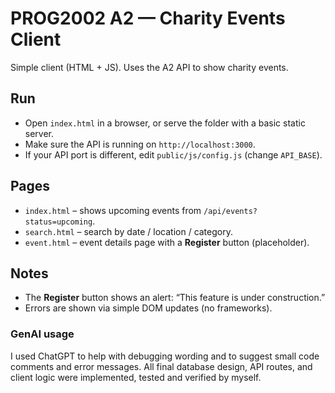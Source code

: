 # PROG2002 A2 — Charity Events Client

Simple client (HTML + JS). Uses the A2 API to show charity events.

## Run
- Open `index.html` in a browser, or serve the folder with a basic static server.
- Make sure the API is running on `http://localhost:3000`.
- If your API port is different, edit `public/js/config.js` (change `API_BASE`).

## Pages
- `index.html` – shows upcoming events from `/api/events?status=upcoming`.
- `search.html` – search by date / location / category.
- `event.html` – event details page with a **Register** button (placeholder).

## Notes
- The **Register** button shows an alert: “This feature is under construction.”
- Errors are shown via simple DOM updates (no frameworks).

### GenAI usage
I used ChatGPT to help with debugging wording and to suggest small code comments and error messages. 
All final database design, API routes, and client logic were implemented, tested and verified by myself.
